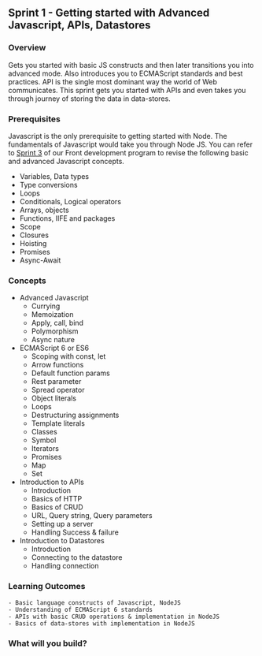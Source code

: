 ## Sprint 1 - Getting started with Advanced Javascript, APIs, Datastores

### Overview

Gets you started with basic JS constructs and then later transitions you into advanced mode. Also introduces you to ECMAScript standards and best practices.
API is the single most dominant way the world of Web communicates. This sprint gets you started with APIs and even takes you through journey of storing the data in data-stores.

### Prerequisites
Javascript is the only prerequisite to getting started with Node. The fundamentals of Javascript would take you through Node JS.
You can refer to [Sprint 3](https://github.com/greyatom-school/the-minerva-project/tree/master/FEWD/sprint_3) of our Front development program to revise the following basic and advanced Javascript concepts.

- Variables, Data types
- Type conversions 
- Loops
- Conditionals, Logical operators
- Arrays, objects
- Functions, IIFE and  packages
- Scope
- Closures
- Hoisting
- Promises
- Async-Await

### Concepts
- Advanced Javascript
    - Currying
    - Memoization
    - Apply, call, bind
    - Polymorphism
    - Async nature
- ECMAScript 6 or ES6 
    - Scoping with const, let
    - Arrow functions
    - Default function params
    - Rest parameter
    - Spread operator
    - Object literals
    - Loops
    - Destructuring assignments
    - Template literals
    - Classes
    - Symbol
    - Iterators
    - Promises
    - Map
    - Set
- Introduction to APIs
    - Introduction
    - Basics of HTTP
    - Basics of CRUD
    - URL, Query string, Query parameters
    - Setting up a server
    - Handling Success & failure
- Introduction to Datastores
	- Introduction
    - Connecting to the datastore
    - Handling connection

### Learning Outcomes
    - Basic language constructs of Javascript, NodeJS
    - Understanding of ECMAScript 6 standards
    - APIs with basic CRUD operations & implementation in NodeJS
    - Basics of data-stores with implementation in NodeJS

### What will you build?




